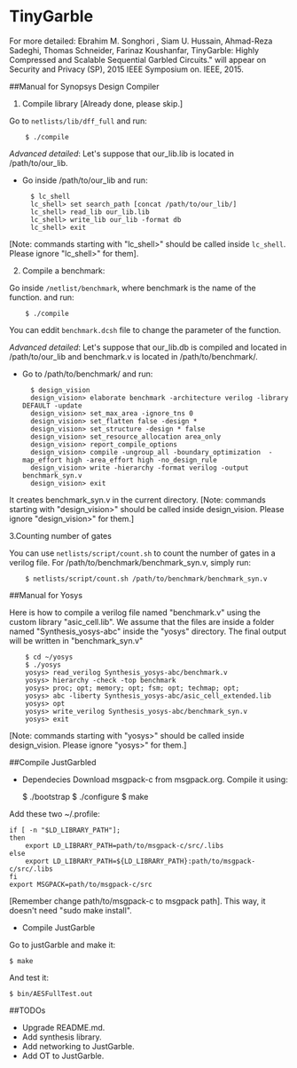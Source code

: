 TinyGarble
=======

For more detailed:
Ebrahim M. Songhori , Siam U. Hussain, Ahmad-Reza Sadeghi, Thomas Schneider, Farinaz Koushanfar, TinyGarble: Highly Compressed and Scalable Sequential Garbled Circuits." will appear on Security and Privacy (SP), 2015 IEEE Symposium on. IEEE, 2015.


##Manual for Synopsys Design Compiler

1. Compile library [Already done, please skip.]

Go to `netlists/lib/dff_full` and run:

		$ ./compile

_Advanced detailed_: Let's suppose that our_lib.lib is located in /path/to/our_lib.

- Go inside /path/to/our_lib and run: 

		$ lc_shell
		lc_shell> set search_path [concat /path/to/our_lib/]
		lc_shell> read_lib our_lib.lib
		lc_shell> write_lib our_lib -format db
		lc_shell> exit

[Note: commands starting with "lc_shell>" should be called inside `lc_shell`. Please ignore "lc_shell>" for them].

2. Compile a benchmark:

Go inside `/netlist/benchmark`, where benchmark is the name of the function. and run:  

		$ ./compile

You can eddit `benchmark.dcsh` file to change the parameter of the function.

_Advanced detailed_: Let's suppose that our_lib.db is compiled and located in /path/to/our_lib and benchmark.v is located in /path/to/benchmark/. 

- Go to /path/to/benchmark/ and run: 

		$ design_vision
		design_vision> elaborate benchmark -architecture verilog -library DEFAULT -update
		design_vision> set_max_area -ignore_tns 0 
		design_vision> set_flatten false -design *
		design_vision> set_structure -design * false
		design_vision> set_resource_allocation area_only
		design_vision> report_compile_options
		design_vision> compile -ungroup_all -boundary_optimization  -map_effort high -area_effort high -no_design_rule
		design_vision> write -hierarchy -format verilog -output benchmark_syn.v
		design_vision> exit

It creates benchmark_syn.v in the current directory. [Note: commands starting with "design_vision>" should be called inside design_vision. Please ignore "design_vision>" for them.]

3.Counting number of gates

You can use `netlists/script/count.sh` to count the number of gates in a verilog file. For /path/to/benchmark/benchmark_syn.v, simply run:

		$ netlists/script/count.sh /path/to/benchmark/benchmark_syn.v
	
##Manual for Yosys

Here is how to compile a verilog file named "benchmark.v" using the custom library "asic_cell.lib". We assume that the files are inside a folder named "Synthesis_yosys-abc" inside the "yosys" directory. The final output will be written in "benchmark_syn.v"

		$ cd ~/yosys
		$ ./yosys
		yosys> read_verilog Synthesis_yosys-abc/benchmark.v
		yosys> hierarchy -check -top benchmark
		yosys> proc; opt; memory; opt; fsm; opt; techmap; opt; 
		yosys> abc -liberty Synthesis_yosys-abc/asic_cell_extended.lib
		yosys> opt
		yosys> write_verilog Synthesis_yosys-abc/benchmark_syn.v
		yosys> exit
	
[Note: commands starting with "yosys>" should be called inside design_vision. Please ignore "yosys>" for them.]

##Compile JustGarbled

- Dependecies
Download msgpack-c from msgpack.org. Compile it using:

	$ ./bootstrap
	$ ./configure
	$ make 

Add these two ~/.profile: 

	if [ -n "$LD_LIBRARY_PATH"]; 
	then
		export LD_LIBRARY_PATH=path/to/msgpack-c/src/.libs
	else
		export LD_LIBRARY_PATH=${LD_LIBRARY_PATH}:path/to/msgpack-c/src/.libs
	fi
	export MSGPACK=path/to/msgpack-c/src

[Remember change path/to/msgpack-c to msgpack path]. This way, it doesn't need "sudo make install".

- Compile JustGarble

Go to justGarble and make it:

	$ make

And test it:

	$ bin/AESFullTest.out

##TODOs
- Upgrade README.md.
- Add synthesis library.
- Add networking to JustGarble.
- Add OT to JustGarble.
